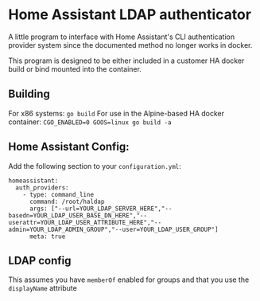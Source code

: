 # Home Assistant LDAP authenticator
A little program to interface with Home Assistant's CLI authentication provider system since the documented method no longer works in docker.

This program is designed to be either included in a customer HA docker build or bind mounted into the container.

## Building

For x86 systems:
	`go build`
For use in the Alpine-based HA docker container:
	`CGO_ENABLED=0 GOOS=linux go build -a`

## Home Assistant Config:
Add the following section to your `configuration.yml`:

```
homeassistant:
  auth_providers:
    - type: command_line
      command: /root/haldap
      args: ["--url=YOUR_LDAP_SERVER_HERE","--basedn=YOUR_LDAP_USER_BASE_DN_HERE","--userattr=YOUR_LDAP_USER_ATTRIBUTE_HERE","--admin=YOUR_LDAP_ADMIN_GROUP","--user=YOUR_LDAP_USER_GROUP"]
      meta: true
```

## LDAP config
This assumes you have `memberOf` enabled for groups and that you use the `displayName` attribute
